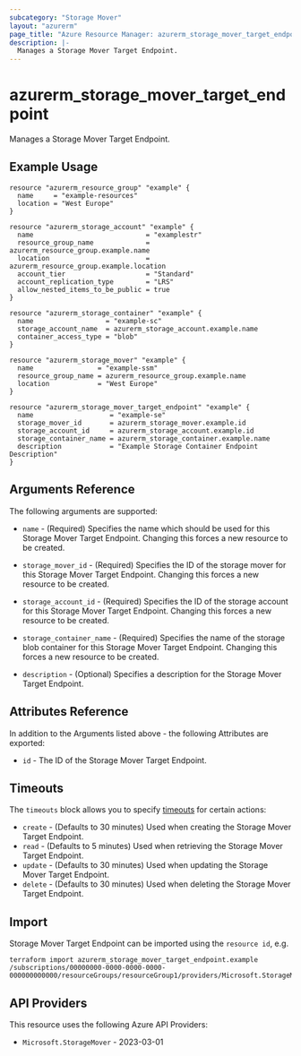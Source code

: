 ```yaml
---
subcategory: "Storage Mover"
layout: "azurerm"
page_title: "Azure Resource Manager: azurerm_storage_mover_target_endpoint"
description: |-
  Manages a Storage Mover Target Endpoint.
---
```


# azurerm_storage_mover_target_endpoint

Manages a Storage Mover Target Endpoint.

## Example Usage

```hcl
resource "azurerm_resource_group" "example" {
  name     = "example-resources"
  location = "West Europe"
}

resource "azurerm_storage_account" "example" {
  name                            = "examplestr"
  resource_group_name             = azurerm_resource_group.example.name
  location                        = azurerm_resource_group.example.location
  account_tier                    = "Standard"
  account_replication_type        = "LRS"
  allow_nested_items_to_be_public = true
}

resource "azurerm_storage_container" "example" {
  name                  = "example-sc"
  storage_account_name  = azurerm_storage_account.example.name
  container_access_type = "blob"
}

resource "azurerm_storage_mover" "example" {
  name                = "example-ssm"
  resource_group_name = azurerm_resource_group.example.name
  location            = "West Europe"
}

resource "azurerm_storage_mover_target_endpoint" "example" {
  name                   = "example-se"
  storage_mover_id       = azurerm_storage_mover.example.id
  storage_account_id     = azurerm_storage_account.example.id
  storage_container_name = azurerm_storage_container.example.name
  description            = "Example Storage Container Endpoint Description"
}

```

## Arguments Reference

The following arguments are supported:

* `name` - (Required) Specifies the name which should be used for this Storage Mover Target Endpoint. Changing this forces a new resource to be created.

* `storage_mover_id` - (Required) Specifies the ID of the storage mover for this Storage Mover Target Endpoint. Changing this forces a new resource to be created.

* `storage_account_id` - (Required) Specifies the ID of the storage account for this Storage Mover Target Endpoint. Changing this forces a new resource to be created.

* `storage_container_name` - (Required) Specifies the name of the storage blob container for this Storage Mover Target Endpoint. Changing this forces a new resource to be created.

* `description` - (Optional) Specifies a description for the Storage Mover Target Endpoint.

## Attributes Reference

In addition to the Arguments listed above - the following Attributes are exported:

* `id` - The ID of the Storage Mover Target Endpoint.

## Timeouts

The `timeouts` block allows you to specify [timeouts](https://developer.hashicorp.com/terraform/language/resources/configure#define-operation-timeouts) for certain actions:

* `create` - (Defaults to 30 minutes) Used when creating the Storage Mover Target Endpoint.
* `read` - (Defaults to 5 minutes) Used when retrieving the Storage Mover Target Endpoint.
* `update` - (Defaults to 30 minutes) Used when updating the Storage Mover Target Endpoint.
* `delete` - (Defaults to 30 minutes) Used when deleting the Storage Mover Target Endpoint.

## Import

Storage Mover Target Endpoint can be imported using the `resource id`, e.g.

```shell
terraform import azurerm_storage_mover_target_endpoint.example /subscriptions/00000000-0000-0000-0000-000000000000/resourceGroups/resourceGroup1/providers/Microsoft.StorageMover/storageMovers/storageMover1/endpoints/endpoint1
```

## API Providers
<!-- This section is generated, changes will be overwritten -->
This resource uses the following Azure API Providers:

* `Microsoft.StorageMover` - 2023-03-01
